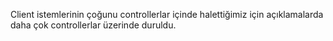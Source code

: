 Client istemlerinin çoğunu controllerlar içinde halettiğimiz için açıklamalarda daha çok controllerlar üzerinde duruldu.